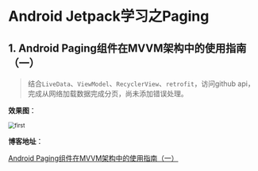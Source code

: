# Android Jetpack学习之Paging

## 1. Android Paging组件在MVVM架构中的使用指南（一）

> 结合`LiveData`、`ViewModel`、`RecyclerView`、`retrofit`，访问github api，完成从网络加载数据完成分页，尚未添加错误处理。

**效果图**：

<img src="gif/first.gif" alt="first" style="zoom: 80%;" />

**博客地址**：

[Android Paging组件在MVVM架构中的使用指南（一）](https://mp.weixin.qq.com/s?__biz=MzUyOTM5NDk0NQ==&mid=2247484024&idx=1&sn=bfbc103870394d8014bf1218c150c57f&chksm=fa60fe16cd177700b144373bc0da47b8e98b89d18b62996df596da10054c765044555446515d&token=484906455&lang=zh_CN#rd)